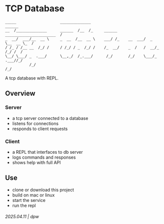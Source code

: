 # TCP Database

```
_____                    ______________                                     ______
__  /______________      ______  /__  /_     ______     _______________________  /
_  __/  ___/__  __ \     _  __  /__  __ \    ___/ /_    __  ___/  _ \__  __ \_  / 
/ /_ / /__ __  /_/ /     / /_/ / _  /_/ /    /_  __/    _  /   /  __/_  /_/ /  /  
\__/ \___/ _  .___/      \__,_/  /_.___/      /_/       /_/    \___/_  .___//_/   
           /_/                                                      /_/           
```

A tcp database with REPL.

## Overview

### Server

* a tcp server connected to a database
* listens for connections
* responds to client requests

### Client

* a REPL that interfaces to db server
* logs commands and responses
* shows help with full API
 
## Use

* clone or download this project
* build on mac or linux
* start the service
* run the repl

###### 2025.04.11 | dpw
